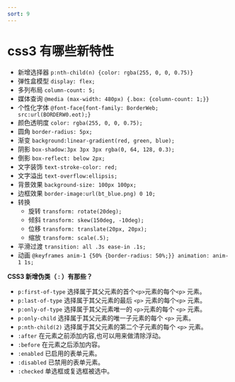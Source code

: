 ```yaml
---
sort: 9
---
```


# css3 有哪些新特性

- 新增选择器 `p:nth-child(n) {color: rgba(255, 0, 0, 0.75)}`
- 弹性盒模型 `display: flex;`
- 多列布局 `column-count: 5;`
- 媒体查询 `@media (max-width: 480px) {.box: {column-count: 1;}}`
- 个性化字体 `@font-face{font-family: BorderWeb; src:url(BORDERW0.eot);}`
- 颜色透明度 `color: rgba(255, 0, 0, 0.75);`
- 圆角 `border-radius: 5px;`
- 渐变 `background:linear-gradient(red, green, blue);`
- 阴影 `box-shadow:3px 3px 3px rgba(0, 64, 128, 0.3);`
- 倒影 `box-reflect: below 2px;`
- 文字装饰 `text-stroke-color: red;`
- 文字溢出 `text-overflow:ellipsis;`
- 背景效果 `background-size: 100px 100px;`
- 边框效果 `border-image:url(bt_blue.png) 0 10;`
- 转换
  - 旋转 `transform: rotate(20deg);`
  - 倾斜 `transform: skew(150deg, -10deg);`
  - 位移 `transform: translate(20px, 20px);`
  - 缩放 `transform: scale(.5);`
- 平滑过渡 `transition: all .3s ease-in .1s;`
- 动画 `@keyframes anim-1 {50% {border-radius: 50%;}} animation: anim-1 1s;`

**CSS3 新增伪类（ : ）有那些？**

- `p:first-of-type` 选择属于其父元素的首个`<p>`元素的每个`<p>` 元素。
- `p:last-of-type` 选择属于其父元素的最后 `<p>` 元素的每个`<p>` 元素。
- `p:only-of-type` 选择属于其父元素唯一的 `<p>`元素的每个 `<p>` 元素。
- `p:only-child` 选择属于其父元素的唯一子元素的每个 `<p>` 元素。
- `p:nth-child(2)` 选择属于其父元素的第二个子元素的每个 `<p>` 元素。
- `:after` 在元素之前添加内容,也可以用来做清除浮动。
- `:before` 在元素之后添加内容。
- `:enabled` 已启用的表单元素。
- `:disabled` 已禁用的表单元素。
- `:checked` 单选框或复选框被选中。
